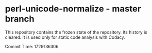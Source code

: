 # perl-unicode-normalize - master branch

This repository contains the frozen state of the repository.
Its history is cleared. It is used only for static code
analysis with Codacy.

Commit Time: 1729136306